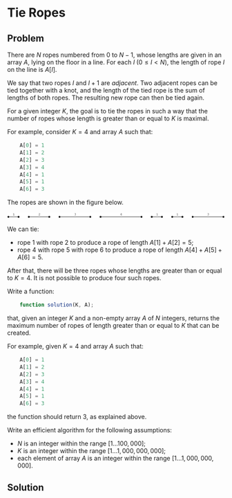 # Tie Ropes

## Problem

There are $N$ ropes numbered from 0 to $N − 1$, whose lengths are given in an array $A$, lying on the floor in a line. For each $I$ $(0 ≤ I < N)$, the length of rope $I$ on the line is $A[I]$.

We say that two ropes $I$ and $I + 1$ are _adjacent_. Two adjacent ropes can be tied together with a knot, and the length of the tied rope is the sum of lengths of both ropes. The resulting new rope can then be tied again.

For a given integer $K$, the goal is to tie the ropes in such a way that the number of ropes whose length is greater than or equal to $K$ is maximal.

For example, consider $K = 4$ and array $A$ such that:

```js
    A[0] = 1
    A[1] = 2
    A[2] = 3
    A[3] = 4
    A[4] = 1
    A[5] = 1
    A[6] = 3
```

The ropes are shown in the figure below.

![Tie Ropes](/.attachments/tie-ropes.png)

We can tie:

- rope 1 with rope 2 to produce a rope of length $A[1] + A[2] = 5$;
- rope 4 with rope 5 with rope 6 to produce a rope of length $A[4] + A[5] + A[6] = 5$.

After that, there will be three ropes whose lengths are greater than or equal to $K = 4$. It is not possible to produce four such ropes.

Write a function:

```js
    function solution(K, A);
```

that, given an integer $K$ and a non-empty array $A$ of $N$ integers, returns the maximum number of ropes of length greater than or equal to $K$ that can be created.

For example, given $K = 4$ and array $A$ such that:

```js
    A[0] = 1
    A[1] = 2
    A[2] = 3
    A[3] = 4
    A[4] = 1
    A[5] = 1
    A[6] = 3
```

the function should return 3, as explained above.

Write an efficient algorithm for the following assumptions:

- $N$ is an integer within the range $[1 ... 100,000]$;
- $K$ is an integer within the range $[1 ... 1,000,000,000]$;
- each element of array $A$ is an integer within the range $[1 ... 1,000,000,000]$.

## Solution
